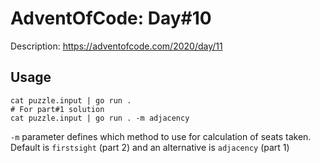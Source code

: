 # AdventOfCode: Day#10

Description: https://adventofcode.com/2020/day/11

## Usage

```
cat puzzle.input | go run .
# For part#1 solution
cat puzzle.input | go run . -m adjacency
```

`-m` parameter defines which method to use for calculation of seats taken. Default is `firstsight` (part 2) and an alternative is `adjacency` (part 1)
